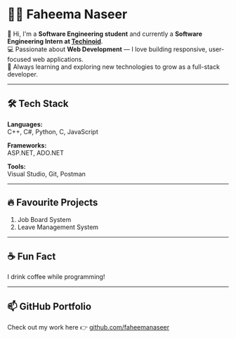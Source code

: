 # 👩‍💻 Faheema Naseer

👋 Hi, I'm a **Software Engineering student** and currently a **Software Engineering Intern at [Techinoid](#)**.  
💻 Passionate about **Web Development** — I love building responsive, user-focused web applications.  
🚀 Always learning and exploring new technologies to grow as a full-stack developer.

---

## 🛠 Tech Stack

**Languages:**  
C++, C#, Python, C, JavaScript  

**Frameworks:**  
ASP.NET, ADO.NET  

**Tools:**  
Visual Studio, Git, Postman  

---

## 🔥 Favourite Projects

1. Job Board System  
2. Leave Management System  

---

## ☕ Fun Fact

I drink coffee while programming!

---

## 📫 GitHub Portfolio

Check out my work here 👉 [github.com/faheemanaseer](https://github.com/faheemanaseer)
